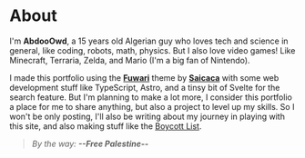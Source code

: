 # About
I'm **AbdooOwd**, a 15 years old Algerian guy who loves tech and science in general, 
like coding, robots, math, physics. But I also love video games! 
Like Minecraft, Terraria, Zelda, and Mario (I'm a big fan of Nintendo).

I made this portfolio using the [**Fuwari**](https://github.com/saicaca/fuwari) 
theme by [**Saicaca**](https://github.com/saicaca/) with some web development stuff 
like TypeScript, Astro, and a tinsy bit of Svelte for the search feature. 
But I'm planning to make a lot more, I consider this portfolio
a place for me to share anything, but also a project to level up my skills. So I won't be only posting,
I'll also be writing about my journey in playing with this site, and also making stuff like
the [Boycott List](/other/boycott).

> *By the way: **--Free Palestine--***